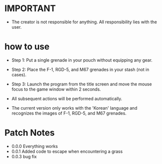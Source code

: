 # IMPORTANT
- The creator is not responsible for anything. All responsibility lies with the user.

# how to use
- Step 1: Put a single grenade in your pouch without equipping any gear. 
- Step 2: Place the F-1, RGD-5, and M67 grenades in your stash (not in cases).
- Step 3: Launch the program from the title screen and move the mouse focus to the game window within 2 seconds.

- All subsequent actions will be performed automatically.
- The current version only works with the 'Korean' language and recognizes the images of F-1, RGD-5, and M67 grenades.

# Patch Notes
- 0.0.0 Everything works
- 0.0.1 Added code to escape when encountering a grass
- 0.0.3 bug fix